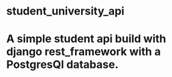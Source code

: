 # student_university_api

# A simple student api build with django rest_framework with a PostgresQl database.
